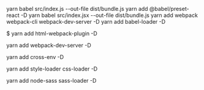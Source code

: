 yarn babel src/index.js --out-file dist/bundle.js 
yarn add @babel/preset-react -D
yarn babel src/index.jsx --out-file dist/bundle.js
yarn add webpack webpack-cli webpack-dev-server -D
yarn add babel-loader -D

$ yarn add html-webpack-plugin -D

yarn add webpack-dev-server -D

yarn add cross-env -D

yarn add style-loader css-loader -D

yarn add node-sass sass-loader  -D